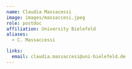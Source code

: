 ```yaml
---
name: Claudia Massacessi
image: images/massaccesi.jpeg
role: postdoc
affiliation: University Bielefeld
aliases:
  - C. Massaccessi 

links:
  email: claudia.massaccesi@uni-bielefeld.de
---
```



